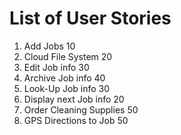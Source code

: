 # List of User Stories
1. Add Jobs 10
2. Cloud File System  20
3. Edit Job info 30
4. Archive Job info 40 
5. Look-Up Job info 30
6. Display next Job info 20
7. Order Cleaning Supplies 50
8. GPS Directions to Job 50 